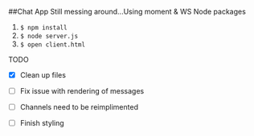 ##Chat App
Still messing around...Using moment & WS Node packages

1. ```$ npm install```
2. ```$ node server.js```
3. ```$ open client.html```

TODO 
* [x] Clean up files
* [ ] Fix issue with rendering of messages
* [ ] Channels need to be reimplimented
* [ ] Finish styling

